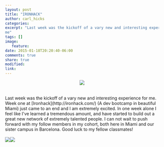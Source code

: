 ```yaml
---
layout: post
title: "IRONHACK"
author: carl_hicks
categories:
excerpt: "Last week was the kickoff of a vary new and interesting experience for
me"
tags: []
image:
   feature:
date: 2015-01-18T20:20:40-06:00
comments: true
share: true
modified:
link:
---
```



<center><img src="{{ Site.url }}/images/IH_logo.png"></center>
<br>
<br>
Last week was the kickoff of a vary new and interesting experience for me. Week one at [Ironhack](http://ironhack.com/) (A dev bootcamp in beautiful Miami) just came to an end and I am extremely excited. In one week alone I feel like I've learned a tremendous amount, and have started to build out a great new network of extremely talented people. I can not wait to push forward with my follow members in my cohort, both here in Miami and our sister campus in Barcelona. Good luck to my fellow classmates!
<br>
<br>
<img src="{{ Site.url }}/images/IronHack1.png"><img src="{{ Site.url }}/images/IronHack2.png">
